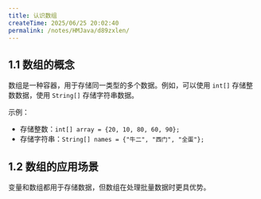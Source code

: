 ```yaml
---
title: 认识数组
createTime: 2025/06/25 20:02:40
permalink: /notes/HMJava/d89zxlen/
---
```


## 1.1 数组的概念

数组是一种容器，用于存储同一类型的多个数据。例如，可以使用 `int[]` 存储整数数据，使用 `String[]` 存储字符串数据。

示例：

* 存储整数：`int[] array = {20, 10, 80, 60, 90};`
* 存储字符串：`String[] names = {"牛二", "西门", "全蛋"};`

## 1.2 数组的应用场景

变量和数组都用于存储数据，但数组在处理批量数据时更具优势。
